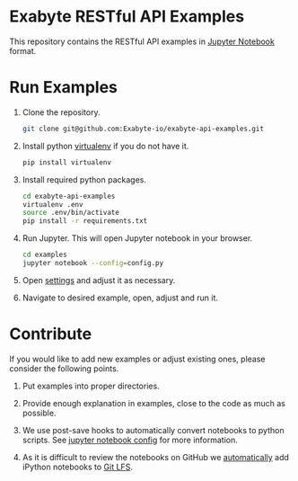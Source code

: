# Exabyte RESTful API Examples

This repository contains the RESTful API examples in [Jupyter Notebook](http://jupyter.org/) format.

# Run Examples

1. Clone the repository.
    
    ```bash
    git clone git@github.com:Exabyte-io/exabyte-api-examples.git
    ```

2. Install python [virtualenv](https://virtualenv.pypa.io/en/stable/installation/) if you do not have it.
    ```bash
    pip install virtualenv
    ```

3. Install required python packages.

    ```bash
    cd exabyte-api-examples
    virtualenv .env
    source .env/bin/activate
    pip install -r requirements.txt
    ```

4. Run Jupyter. This will open Jupyter notebook in your browser.

    ```bash
    cd examples
    jupyter notebook --config=config.py
    ```

5. Open [settings](examples/settings.ipynb) and adjust it as necessary.

6. Navigate to desired example, open, adjust and run it.


# Contribute

If you would like to add new examples or adjust existing ones, please consider the following points.

1. Put examples into proper directories.

2. Provide enough explanation in examples, close to the code as much as possible.

3. We use post-save hooks to automatically convert notebooks to python scripts. See [jupyter notebook config](config.py) for more information.
 
4. As it is difficult to review the notebooks on GitHub we [automatically](.gitattributes) add iPython notebooks to [Git LFS](https://git-lfs.github.com/).
